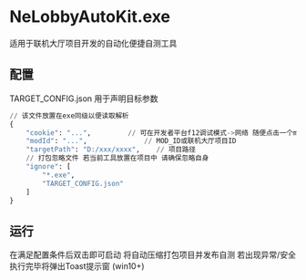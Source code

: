 # NeLobbyAutoKit.exe
适用于联机大厅项目开发的自动化便捷自测工具

## 配置
TARGET_CONFIG.json 用于声明目标参数
```python
// 该文件放置在exe同级以便读取解析
{
    "cookie": "...",         // 可在开发者平台f12调试模式->网络 随便点击一个mod查看可以捕获到me字头的请求 其中包含你的账号cookie
    "modId": "...",              // MOD_ID或联机大厅项目ID
    "targetPath": "D:/xxx/xxxx",    // 项目路径
    // 打包忽略文件 若当前工具放置在项目中 请确保忽略自身
    "ignore": [
        "*.exe",
        "TARGET_CONFIG.json"
    ]
}
```

## 运行
在满足配置条件后双击即可启动 将自动压缩打包项目并发布自测 若出现异常/安全执行完毕将弹出Toast提示窗 (win10+)